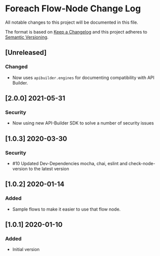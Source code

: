 # Foreach Flow-Node Change Log
All notable changes to this project will be documented in this file.

The format is based on [Keep a Changelog](http://keepachangelog.com/)
and this project adheres to [Semantic Versioning](http://semver.org/).

## [Unreleased]
### Changed
- Now uses `apibuilder.engines` for documenting compatibility with API Builder.

## [2.0.0] 2021-05-31
### Security
- Now using new API-Builder SDK to solve a number of security issues

## [1.0.3] 2020-03-30
### Security
- #10 Updated Dev-Dependencies mocha, chai, eslint and check-node-version to the latest version

## [1.0.2] 2020-01-14
### Added
- Sample flows to make it easier to use that flow node.

## [1.0.1] 2020-01-10
### Added
- Initial version
